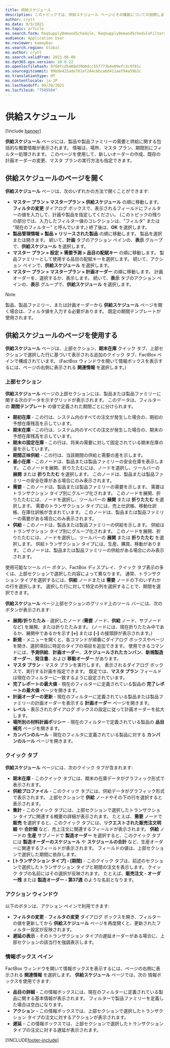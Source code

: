 ```yaml
---
title: 供給スケジュール
description: このトピックでは、供給スケジュール ページとその機能についての説明します。
author: crytt
ms.date: 9/3/2021
ms.topic: article
ms.search.form: ReqSupplyDemandSchedule, ReqSupplyDemandScheduleFilters, ReqSupplyDemandItemDetails, ReqTransFuturesActionsPart, ReqSupplyDemandOverviewLegendPart
audience: Application User
ms.reviewer: kamaybac
ms.search.region: Global
ms.author: crytt
ms.search.validFrom: 2021-06-09
ms.dyn365.ops.version: 10.0.22
ms.openlocfilehash: 0760fcd5408d3960dcc55f773b4e09efc3c9f81c
ms.sourcegitcommit: 99bde425ade701ef244c6bca6d411aef94a59b3c
ms.translationtype: HT
ms.contentlocale: ja-JP
ms.lasthandoff: 09/20/2021
ms.locfileid: "7505584"
---
```

# <a name="supply-schedule"></a>供給スケジュール

[!include [banner](../includes/banner.md)]

**供給スケジュール** ページには、製品や製品ファミリーの需要と供給に関する包括的な概要情報が表示されます。 情報は、場所、マスタ プラン、期間別にフィルター処理されます。 このページを使用して、新しいオーダーの作成、既存の計画オーダーの変更、マスタ プランの実行方法も指定できます。

## <a name="open-the-supply-schedule-page"></a>供給スケジュールのページを開く

**供給スケジュール** ページは、次のいずれかの方法で開くことができます:

- **マスター プラン \> マスタープラン \> 供給スケジュール** の順に移動します。 **フィルタの変更** ダイアログ ボックスで、表示されるフィールドにフィルターの値を入力して、計画や製品を指定してください。 (このトピックの残りの部分では、入力したフィルター値のコレクションは、"フィルタ" または "現在のフィルター" と呼んでいます。) 終了後は、**OK** を選択します。
- **製品管理情報 \> 製品 \> リリースされた製品** の順に移動します。 製品を選択または開きます。 続いて、**計画** タブのアクション ペインの、**表示** グループで、**供給スケジュール** を選択します。
- **マスター プラン \> 設定 \> 需要予測 \> 品目の配賦キー** の順に移動します。 製品ファミリーとして使用する品目の配賦キーを選択します。 続いて、アクション ペインで、**供給スケジュール** を選択します。
- **マスター プラン \> マスタープラン \> 計画オーダー** の順に移動します。 計画オーダーを、選択するか、表示します。 続いて、**表示** タブのアクション ペインの、**表示** グループで、**供給スケジュール** を選択します。

> [!NOTE]
> 製品、製品ファミリー、または計画オーダーから  **供給スケジュール** ページを開く場合は、フィルタ値を入力する必要があります。 既定の期間テンプレートが使用されます。

## <a name="use-the-supply-schedule-page"></a>供給スケジュールのページを使用する

**供給スケジュール** ページは、上部セクション、**期末在庫** クイック タブ、上部セクションで選択した行に基づいて表示される追加のクイック タブ、FactBox ペインで構成されています。 (FactBox ウィンドウを開いて情報ボックスを表示するには、ページの右側に表示される **関連情報** を選択します。)

### <a name="upper-section"></a>上部セクション

**供給スケジュール** ページの上部セクションには、製品または製品ファミリーに関する次のデータを示すグリッドが表示されます。 このデータは、フィルターの **期間テンプレート** の値で定義された期間ごとに分けられます。

- **期初在庫** - この行は、システム内のすべての注文が発生した場合の、期初の予想在庫残高を示しています。
- **期末在庫** - この行は、システム内のすべての注文が発生した場合の、期末の予想在庫残高を示しています。
- **期末の固定在庫** - この行は、将来の需要に対して固定されている期末在庫の量を示しています。
- **期間正味供給** - この行は、当該期間の供給と需要の差を示します。
- **最小在庫** - このノードは、製品または製品ファミリーの安全在庫を表示します。 このノードを展開、折りたたむには、ノードを選択し、ツールバーの **展開** または **折りたたむ** を選択します。 このノードは、製品または製品ファミリーの安全在庫がある場合にのみ表示されます。
- **需要** - このノードは、製品または製品ファミリーの需要を示します。 需要はトランザクション タイプ別にグループ化されます。 このノードを展開、折りたたむには、ノードを選択し、ツールバーの **展開** または **折りたたむ** を選択します。 需要のトランザクション タイプには、売上仕訳帳、移動仕訳帳、在庫仕訳帳が含まれています。 このノードは、製品または製品ファミリーの需要がある場合にのみ表示されます。
- **供給** - このノードは、製品または製品ファミリーの供給を示します。 供給はトランザクション タイプ別にグループ化されます。 このノードを展開、折りたたむには、ノードを選択し、ツールバーの **展開** または **折りたたむ** を選択します。 供給トランザクション タイプには、生産、購買、移動があります。 このノードは、製品または製品ファミリーの供給がある場合にのみ表示されます。

使用可能なツール バー ボタン、FactBox ディスプレイ、クイック タブ表示の多くは、上部セクションで選択した内容によって異なります。 通常、トランザクション タイプを選択するには、**供給** ノードまたは **需要** ノードの下のいずれかの行を選択します。 選択した行に対して特定の列を選択することで、期間を選択できます。

**供給スケジュール** ページ上部セクションのグリッド上のツール バーには、次のボタンが表示されます:

- **展開/折りたたみ** - 選択したノード (**需要** ノード、**供給** ノード、サブノードなど) を展開、または折りたたみます。 (ノードには、現在折りたたみ中であるか、展開中であるかを示す **\[+\]** または **\[-\]** の接頭辞が表示されます。)
- **新規** - メニューを開くと、各コマンドが順番にダイアログ ボックスやページを開き、選択項目に特定のタイプの項目を追加できます。 使用できるコマンドには、**予測供給**、**計画オーダー**、**スケジュールされたカンバン**、**新規製造オーダー**、**発注書**、および **移動オーダー** があります。
- **マスタ プラン** - マスタ プランを実行します。 表示されるダイアログ ボックスで、実行する計画を指定できます。 既定では、**マスタ プラン** フィールドは現在のフィルターに一致するように設定されています。
- **完了レポートの最大値** - 現在のフィルターに定義されている製品の **完了レポートの最大値** ページを開きます。
- **計画オーダーの更新** - 現在のフィルターに定義されている製品または製品ファミリーの計画オーダーを表示する **計画オーダー** ページを開きます。
- **レベル** - 表示されたダイアログ ボックスの設定に従って計画オーダーを拡大します。
- **場所別の材料計画ポリシー** - 現在のフィルターで定義されている製品の **品目補充** ページを開きます。
- **カンバンのルール** - 現在のフィルタに定義されている製品に対する **カンバンのルール** ページを開きます。

### <a name="fasttabs"></a>クイック タブ

**供給スケジュール** ページには、次のクイック タブが含まれます:

- **期末在庫** - このクイック タブには、期末の在庫データがグラフィック形式で表示されます。
- **供給プロファイル** - このクイック タブには、供給データがグラフィック形式で表示されます。 上部セクションで **供給** ノードやその下の行を選択すると表示されます。
- **集計** - このクイック タブには、上部セクションで選択したトランザクション タイプに関連する概要の詳細が表示されます。 たとえば、**需要** ノードで **販売** を選択すると、このクイック タブには、**リクエストされた販売注文明細** や **合計額** など、売上注文に関連するフィールドが表示されます。 **供給** ノードの **生産** サブノードで **製造オーダー** を選択すると、このクイック タブには **製造オーダーのスケジュール** や **スケジュールの合計** など、生産オーダーに関連するフィールドが表示されます。 フィールドの値は、上部セクションで選択した期間に依存します。 
- **\[トランザクション タイプ\] - \[期間\]** - このクイック タブは、前述のセクションで選択したトランザクション タイプと期間の注文を表示します。 クイック タブの名前にはその選択が反映されます。 たとえば、**販売注文 - オーダー残** または **製造オーダー - 第37週** のような名前となります。

### <a name="action-pane"></a>アクション ウィンドウ

以下のボタンは、アクション ペインで利用できます:

- **フィルタの変更** - **フィルタの変更** ダイアログ ボックスを開き、フィルターの値を更新してから **供給スケジュール** ページを再度開くと、更新されたフィルター設定が反映されます。
- **遅延の表示** - そのトランザクション タイプの遅延オーダーがある場合に、上部セクションの該当行を強調表示します。

### <a name="factbox-pane"></a>情報ボックス ペイン

FactBox ウィンドウを開いて情報ボックスを表示するには、ページの右側に表示される **関連情報** を選択します。 **供給スケジュール** ページでは、次の 情報ボックスを使用できます:

- **品目の詳細** - この情報ボックスには、現在のフィルターに定義されている製品に関する基本情報が表示されます。 フィルターで製品ファミリーを定義した場合は空白になります。
- **アクション** – この情報ボックスでは、上部セクションで選択したトランザクション タイプの注文に対するアクションが表示されます。
- **遅延** – この情報ボックスでは、上部セクションで選択したトランザクション タイプの注文に対する遅延が表示されます。

[!INCLUDE[footer-include](../../includes/footer-banner.md)]

